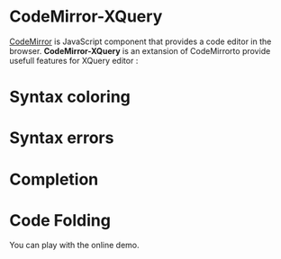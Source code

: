 CodeMirror-XQuery
=================

[CodeMirror](https://github.com/marijnh/CodeMirror) is JavaScript component that provides a code editor in the browser. **CodeMirror-XQuery** is an extansion of CodeMirrorto provide usefull features for 
XQuery editor : 

# Syntax coloring
# Syntax errors
# Completion
# Code Folding

You can play with the online demo.
